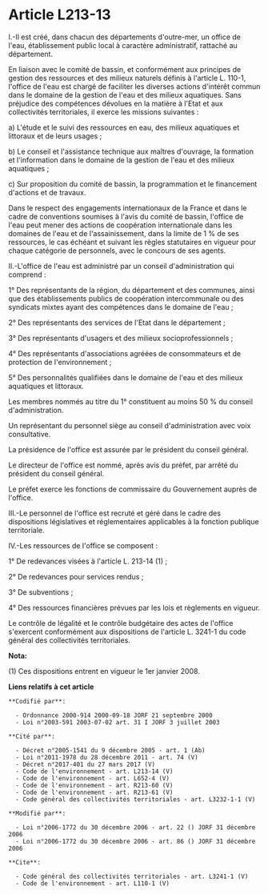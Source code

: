 # Article L213-13

I.-Il est créé, dans chacun des départements d'outre-mer, un office de l'eau, établissement public local à caractère
administratif, rattaché au département. 

En liaison avec le comité de bassin, et conformément aux principes de gestion des ressources et des milieux naturels définis
à l'article L. 110-1, l'office de l'eau est chargé de faciliter les diverses actions d'intérêt commun dans le domaine de la
gestion de l'eau et des milieux aquatiques. Sans préjudice des compétences dévolues en la matière à l'Etat et aux
collectivités territoriales, il exerce les missions suivantes : 

a) L'étude et le suivi des ressources en eau, des milieux aquatiques et littoraux et de leurs usages ; 

b) Le conseil et l'assistance technique aux maîtres d'ouvrage, la formation et l'information dans le domaine de la gestion de
l'eau et des milieux aquatiques ; 

c) Sur proposition du comité de bassin, la programmation et le financement d'actions et de travaux. 

Dans le respect des engagements internationaux de la France et dans le cadre de conventions soumises à l'avis du comité de
bassin, l'office de l'eau peut mener des actions de coopération internationale dans les domaines de l'eau et de
l'assainissement, dans la limite de 1 % de ses ressources, le cas échéant et suivant les règles statutaires en vigueur pour
chaque catégorie de personnels, avec le concours de ses agents. 

II.-L'office de l'eau est administré par un conseil d'administration qui comprend : 

1° Des représentants de la région, du département et des communes, ainsi que des établissements publics de coopération
intercommunale ou des syndicats mixtes ayant des compétences dans le domaine de l'eau ; 

2° Des représentants des services de l'Etat dans le département ; 

3° Des représentants d'usagers et des milieux socioprofessionnels ; 

4° Des représentants d'associations agréées de consommateurs et de protection de l'environnement ; 

5° Des personnalités qualifiées dans le domaine de l'eau et des milieux aquatiques et littoraux. 

Les membres nommés au titre du 1° constituent au moins 50 % du conseil d'administration. 

Un représentant du personnel siège au conseil d'administration avec voix consultative. 

La présidence de l'office est assurée par le président du conseil général. 

Le directeur de l'office est nommé, après avis du préfet, par arrêté du président du conseil général. 

Le préfet exerce les fonctions de commissaire du Gouvernement auprès de l'office. 

III.-Le personnel de l'office est recruté et géré dans le cadre des dispositions législatives et réglementaires applicables à
la fonction publique territoriale. 

IV.-Les ressources de l'office se composent : 

1° De redevances visées à l'article L. 213-14 (1) ; 

2° De redevances pour services rendus ; 

3° De subventions ; 

4° Des ressources financières prévues par les lois et règlements en vigueur. 

Le contrôle de légalité et le contrôle budgétaire des actes de l'office s'exercent conformément aux dispositions de l'article
L. 3241-1 du code général des collectivités territoriales.

**Nota:**

(1) Ces dispositions entrent en vigueur le 1er janvier 2008.

**Liens relatifs à cet article**

	**Codifié par**:

	  - Ordonnance 2000-914 2000-09-18 JORF 21 septembre 2000
	  - Loi n°2003-591 2003-07-02 art. 31 I JORF 3 juillet 2003

	**Cité par**:

	  - Décret n°2005-1541 du 9 décembre 2005 - art. 1 (Ab)
	  - Loi n°2011-1978 du 28 décembre 2011 - art. 74 (V)
	  - Décret n°2017-401 du 27 mars 2017 (V)
	  - Code de l'environnement - art. L213-14 (V)
	  - Code de l'environnement - art. L652-4 (V)
	  - Code de l'environnement - art. R213-60 (V)
	  - Code de l'environnement - art. R213-61 (V)
	  - Code général des collectivités territoriales - art. L3232-1-1 (V)

	**Modifié par**:

	  - Loi n°2006-1772 du 30 décembre 2006 - art. 22 () JORF 31 décembre 2006
	  - Loi n°2006-1772 du 30 décembre 2006 - art. 86 () JORF 31 décembre 2006

	**Cite**:

	  - Code général des collectivités territoriales - art. L3241-1 (V)
	  - Code de l'environnement - art. L110-1 (V)
